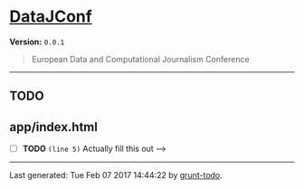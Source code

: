 # [DataJConf]( https://github.com/martinjc/datajconf.git.git#readme )

**Version:** `0.0.1`

> European Data and Computational Journalism Conference

* * *

## TODO

## app/index.html

-  [ ] **TODO** `(line 5)`  Actually fill this out -->


* * *

Last generated: Tue Feb 07 2017 14:44:22 by [grunt-todo](https://github.com/leny/grunt-todo).
